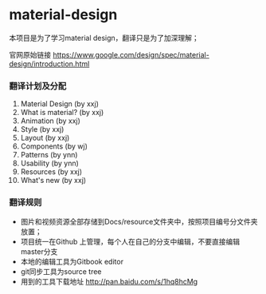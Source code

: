 # material-design

本项目是为了学习material design，翻译只是为了加深理解；

官网原始链接 https://www.google.com/design/spec/material-design/introduction.html


### 翻译计划及分配
1. Material Design (by xxj)
2. What is material? (by xxj)
3. Animation (by xxj)
4. Style (by xxj)
5. Layout (by xxj)
6. Components (by wj)
7. Patterns (by ynn)
8. Usability (by ynn)
9. Resources (by xxj)
10. What's new (by xxj)


### 翻译规则
* 图片和视频资源全部存储到Docs/resource文件夹中，按照项目编号分文件夹放置；
* 项目统一在Github 上管理，每个人在自己的分支中编辑，不要直接编辑master分支
* 本地的编辑工具为Gitbook editor
* git同步工具为source tree
* 用到的工具下载地址 http://pan.baidu.com/s/1hq8hcMg 
